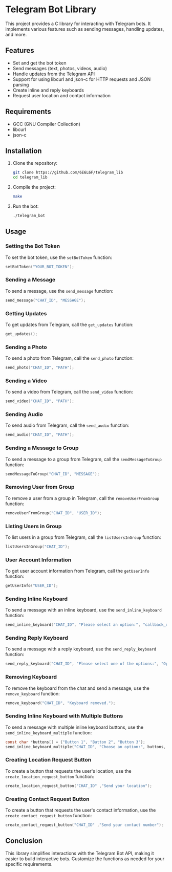 
# Telegram Bot Library

This project provides a C library for interacting with Telegram bots. It implements various features such as sending messages, handling updates, and more.

## Features

- Set and get the bot token
- Send messages (text, photos, videos, audio)
- Handle updates from the Telegram API
- Support for using libcurl and json-c for HTTP requests and JSON parsing
- Create inline and reply keyboards
- Request user location and contact information

## Requirements

- GCC (GNU Compiler Collection)
- libcurl
- json-c

## Installation

1. Clone the repository:

   ```bash
   git clone https://github.com/6E6L6F/telegram_lib
   cd telegram_lib
   ```

2. Compile the project:

   ```bash
   make
   ```

3. Run the bot:

   ```bash
   ./telegram_bot
   ```

## Usage

### Setting the Bot Token

To set the bot token, use the `setBotToken` function:

```c
setBotToken("YOUR_BOT_TOKEN");
```

### Sending a Message

To send a message, use the `send_message` function:

```c
send_message("CHAT_ID", "MESSAGE");
```

### Getting Updates

To get updates from Telegram, call the `get_updates` function:

```c
get_updates();
```

### Sending a Photo

To send a photo from Telegram, call the `send_photo` function:

```c
send_photo("CHAT_ID", "PATH");
```

### Sending a Video

To send a video from Telegram, call the `send_video` function:

```c
send_video("CHAT_ID", "PATH");
```

### Sending Audio

To send audio from Telegram, call the `send_audio` function:

```c
send_audio("CHAT_ID", "PATH");
```

### Sending a Message to Group

To send a message to a group from Telegram, call the `sendMessageToGroup` function:

```c
sendMessageToGroup("CHAT_ID", "MESSAGE");
```

### Removing User from Group

To remove a user from a group in Telegram, call the `removeUserFromGroup` function:

```c
removeUserFromGroup("CHAT_ID", "USER_ID");
```

### Listing Users in Group

To list users in a group from Telegram, call the `listUsersInGroup` function:

```c
listUsersInGroup("CHAT_ID");
```

### User Account Information

To get user account information from Telegram, call the `getUserInfo` function:

```c
getUserInfo("USER_ID");
```

### Sending Inline Keyboard

To send a message with an inline keyboard, use the `send_inline_keyboard` function:

```c
send_inline_keyboard("CHAT_ID", "Please select an option:", "callback_data_example");
```

### Sending Reply Keyboard

To send a message with a reply keyboard, use the `send_reply_keyboard` function:

```c
send_reply_keyboard("CHAT_ID", "Please select one of the options:", "Option 1");
```

### Removing Keyboard

To remove the keyboard from the chat and send a message, use the `remove_keyboard` function:

```c
remove_keyboard("CHAT_ID", "Keyboard removed.");
```

### Sending Inline Keyboard with Multiple Buttons

To send a message with multiple inline keyboard buttons, use the `send_inline_keyboard_multiple` function:

```c
const char *buttons[] = {"Button 1", "Button 2", "Button 3"};
send_inline_keyboard_multiple("CHAT_ID", "Choose an option:", buttons, 3);
```

### Creating Location Request Button

To create a button that requests the user's location, use the `create_location_request_button` function:

```c
create_location_request_button("CHAT_ID" ,"Send your location");
```

### Creating Contact Request Button

To create a button that requests the user's contact information, use the `create_contact_request_button` function:

```c
create_contact_request_button("CHAT_ID" ,"Send your contact number");
```

## Conclusion

This library simplifies interactions with the Telegram Bot API, making it easier to build interactive bots. Customize the functions as needed for your specific requirements.
